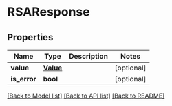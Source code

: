 # RSAResponse

## Properties
Name | Type | Description | Notes
------------ | ------------- | ------------- | -------------
**value** | [**Value**](Value.md) |  | [optional] 
**is_error** | **bool** |  | [optional] 

[[Back to Model list]](../README.md#documentation-for-models) [[Back to API list]](../README.md#documentation-for-api-endpoints) [[Back to README]](../README.md)


